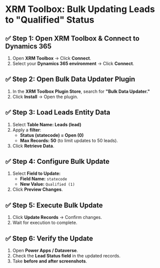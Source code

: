 ﻿# XRM Toolbox: Bulk Updating Leads to "Qualified" Status

## ✅ Step 1: Open XRM Toolbox & Connect to Dynamics 365
1. Open **XRM Toolbox** → Click **Connect**.
2. Select your **Dynamics 365 environment** → Click **Connect**.

## ✅ Step 2: Open Bulk Data Updater Plugin
1. In the **XRM Toolbox Plugin Store**, search for **"Bulk Data Updater."**
2. Click **Install** → Open the plugin.

## ✅ Step 3: Load Leads Entity Data
1. Select **Table Name: Leads (lead)**
2. Apply a **filter**:  
   - **Status (statecode) = Open (0)**  
   - **Max Records: 50** (to limit updates to 50 leads).
3. Click **Retrieve Data**.

## ✅ Step 4: Configure Bulk Update
1. Select **Field to Update:**  
   - **Field Name:** `statecode`  
   - **New Value:** `Qualified (1)`  
2. Click **Preview Changes**.

## ✅ Step 5: Execute Bulk Update
1. Click **Update Records** → Confirm changes.
2. Wait for execution to complete.

## ✅ Step 6: Verify the Update
1. Open **Power Apps / Dataverse**.
2. Check the **Lead Status field** in the updated records.
3. Take **before and after screenshots**.

